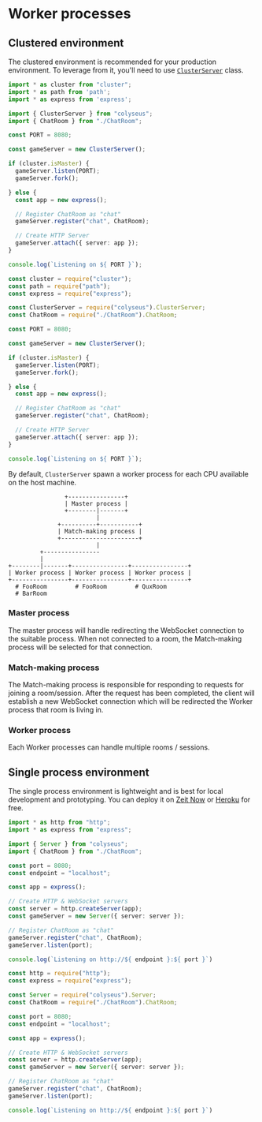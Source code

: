 # Worker processes

## Clustered environment

The clustered environment is recommended for your production environment. To leverage from it, you'll need to use [`ClusterServer`](https://github.com/gamestdio/colyseus/blob/master/usage/ClusteredServer.ts) class. 

```typescript fct_label="TypeScript"
import * as cluster from "cluster";
import * as path from 'path';
import * as express from 'express';

import { ClusterServer } from "colyseus";
import { ChatRoom } from "./ChatRoom";

const PORT = 8080;

const gameServer = new ClusterServer();

if (cluster.isMaster) {
  gameServer.listen(PORT);
  gameServer.fork();

} else {
  const app = new express();

  // Register ChatRoom as "chat"
  gameServer.register("chat", ChatRoom);

  // Create HTTP Server
  gameServer.attach({ server: app });
}

console.log(`Listening on ${ PORT }`);
```

```typescript fct_label="JavaScript"
const cluster = require("cluster");
const path = require("path");
const express = require("express");

const ClusterServer = require("colyseus").ClusterServer;
const ChatRoom = require("./ChatRoom").ChatRoom;

const PORT = 8080;

const gameServer = new ClusterServer();

if (cluster.isMaster) {
  gameServer.listen(PORT);
  gameServer.fork();

} else {
  const app = new express();

  // Register ChatRoom as "chat"
  gameServer.register("chat", ChatRoom);

  // Create HTTP Server
  gameServer.attach({ server: app });
}

console.log(`Listening on ${ PORT }`);
```


By default, `ClusterServer` spawn a worker process for each CPU available on the host machine.

```
                +----------------+                                                      
                | Master process |                                                      
                +--------|-------+                                                      
                         |                                                              
              +----------+-----------+                                                  
              | Match-making process |                                                  
              +----------------------+                                                  
                         |                                                              
         +----------------                                                              
         |                                                                              
+--------|-------+----------------+----------------+                                    
| Worker process | Worker process | Worker process |                                    
+----------------+----------------+----------------+                                    
  # FooRoom        # FooRoom        # QuxRoom                                           
  # BarRoom                
```

### Master process

The master process will handle redirecting the WebSocket connection to the suitable process. When not connected to a room, the Match-making process will be selected for that connection.

### Match-making process

The Match-making process is responsible for responding to requests for joining a room/session. After the request has been completed, the client will establish a new WebSocket connection which will be redirected the Worker process that room is living in.

### Worker process

Each Worker processes can handle multiple rooms / sessions.

## Single process environment

The single process environment is lightweight and is best for local development and prototyping. You can deploy it on [Zeit Now](deployment#zeit-now) or [Heroku](deployment#heroku) for free.

```typescript fct_label="TypeScript"
import * as http from "http";
import * as express from "express";

import { Server } from "colyseus";
import { ChatRoom } from "./ChatRoom";

const port = 8080;
const endpoint = "localhost";

const app = express();

// Create HTTP & WebSocket servers
const server = http.createServer(app);
const gameServer = new Server({ server: server });

// Register ChatRoom as "chat"
gameServer.register("chat", ChatRoom);
gameServer.listen(port);

console.log(`Listening on http://${ endpoint }:${ port }`)
```

```typescript fct_label="JavaScript"
const http = require("http");
const express = require("express");

const Server = require("colyseus").Server;
const ChatRoom = require("./ChatRoom").ChatRoom;

const port = 8080;
const endpoint = "localhost";

const app = express();

// Create HTTP & WebSocket servers
const server = http.createServer(app);
const gameServer = new Server({ server: server });

// Register ChatRoom as "chat"
gameServer.register("chat", ChatRoom);
gameServer.listen(port);

console.log(`Listening on http://${ endpoint }:${ port }`)
```